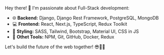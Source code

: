 Hey there! 👋 I'm passionate about Full-Stack development:

- 🌐 **Backend:** Django, Django Rest Framework, PostgreSQL, MongoDB
- 💻 **Frontend:** React, Next.js, TypeScript, Redux Toolkit
- 🎨 **Styling:** SASS, Tailwind, Bootstrap, Material UI, CSS in JS
- 🧰 **Othet Tools:** NPM, Git, GitHub, Docker, Redux

Let's build the future of the web together! 😎✌🏻


<!---
Alijeyrad/Alijeyrad is a ✨ special ✨ repository because its `README.md` (this file) appears on your GitHub profile.
You can click the Preview link to take a look at your changes.
--->
